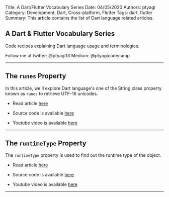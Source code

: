 Title: A Dart/Flutter Vocabulary Series
Date: 04/05/2020
Authors: ptyagi
Category: Development, Dart, Cross-platform, Flutter
Tags: dart, flutter
Summary: This article contains the list of Dart language related articles.


## A Dart & Flutter Vocabulary Series

Code recipes explaining Dart language usage and terminologies.


Follow me at twitter: @ptyagi13
Medium: @ptyagicodecamp

---

## The `runes` Property

In this article, we'll explore Dart language's one of the String class property known as `runes` to retrieve UTF-16 unicodes.

* Read article [here](https://ptyagicodecamp.github.io/the-runes-property.html)

* Source code is available [here](https://github.com/ptyagicodecamp/dart_vocab/blob/master/src/runes.dart)

* Youtube video is available [here](https://youtu.be/y9QpGpWpCbE)

---

## The `runtimeType` Property

The `runtimeType` property is used to find out the runtime type of the object.

* Read article [here](https://ptyagicodecamp.github.io/the-runtimetype-property.html)

* Source code is available [here](https://github.com/ptyagicodecamp/dart_vocab/blob/master/src/runtimeType.dart)

* Youtube video is available [here](https://youtu.be/2Oa5mJU3KUY)


---

